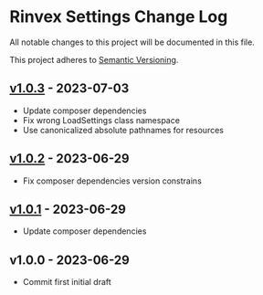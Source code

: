 # Rinvex Settings Change Log

All notable changes to this project will be documented in this file.

This project adheres to [Semantic Versioning](CONTRIBUTING.md).


## [v1.0.3] - 2023-07-03
- Update composer dependencies
- Fix wrong LoadSettings class namespace
- Use canonicalized absolute pathnames for resources

## [v1.0.2] - 2023-06-29
- Fix composer dependencies version constrains

## [v1.0.1] - 2023-06-29
- Update composer dependencies

## v1.0.0 - 2023-06-29
- Commit first initial draft

[v1.0.3]: https://github.com/rinvex/laravel-settings/compare/v1.0.2...v1.0.3
[v1.0.2]: https://github.com/rinvex/laravel-settings/compare/v1.0.1...v1.0.2
[v1.0.1]: https://github.com/rinvex/laravel-settings/compare/v1.0.0...v1.0.1
